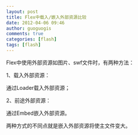 ```yaml
---
layout: post
title: Flex中载入/嵌入外部资源比较
date: 2012-04-06 09:46
author: guoguogis
comments: true
categories: [flash]
tags: [flash]
---
```

Flex中使用外部资源如图片、swf文件时，有两种方法：

1、载入外部资源：

通过Loader载入外部资源；

2、前途外部资源：

通过Embed嵌入外部资源。

两种方式的不同点就是嵌入外部资源将使主文件变大。
